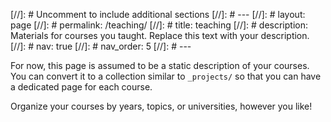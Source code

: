 [//]: # Uncomment to include additional sections
[//]: # ---
[//]: # layout: page
[//]: # permalink: /teaching/
[//]: # title: teaching
[//]: # description: Materials for courses you taught. Replace this text with your description.
[//]: # nav: true
[//]: # nav_order: 5
[//]: # ---

For now, this page is assumed to be a static description of your courses. You can convert it to a collection similar to `_projects/` so that you can have a dedicated page for each course.

Organize your courses by years, topics, or universities, however you like!
